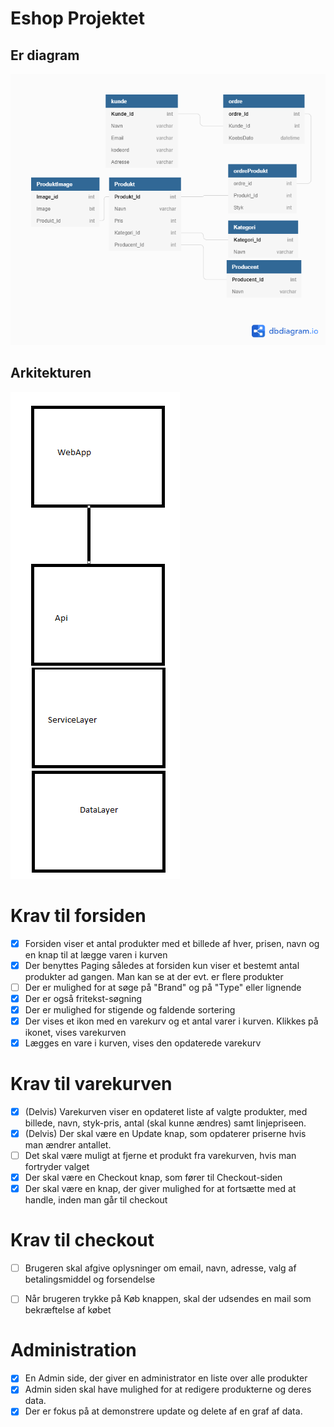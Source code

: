 # Eshop Projektet

## Er diagram

![E Shop Projektet](eShopProjektet.png)

## Arkitekturen

![E Shop Projektet](arkitekturen.PNG)

# Krav til forsiden

  - [x] Forsiden viser et antal produkter med et billede af hver, prisen, navn og en knap til at lægge varen i kurven
  - [x] Der benyttes Paging således at forsiden kun viser et bestemt antal produkter ad gangen. Man kan se at der evt. er flere produkter
  - [ ] Der er mulighed for at søge på "Brand" og på "Type" eller lignende
  - [x] Der er også fritekst-søgning
  - [x] Der er mulighed for stigende og faldende sortering
  - [x] Der vises et ikon med en varekurv og et antal varer i kurven. Klikkes på ikonet, vises varekurven
  - [x] Lægges en vare i kurven, vises den opdaterede varekurv

# Krav til varekurven

  - [x] (Delvis) Varekurven viser en opdateret liste af valgte produkter, med billede, navn, styk-pris, antal (skal kunne ændres) samt linjepriseen.
  - [x] (Delvis) Der skal være en Update knap, som opdaterer priserne hvis man ændrer antallet.
  - [ ] Det skal være muligt at fjerne et produkt fra varekurven, hvis man fortryder valget
  - [x] Der skal være en Checkout knap, som fører til Checkout-siden
  - [x] Der skal være en knap, der giver mulighed for at fortsætte med at handle, inden man går til checkout

# Krav til checkout

  - [ ] Brugeren skal afgive oplysninger om email, navn, adresse, valg af betalingsmiddel og forsendelse
  - [ ] Når brugeren trykke på Køb knappen, skal der udsendes en mail som bekræftelse af købet
  
  
 # Administration

 - [x]   En Admin side, der giver en administrator en liste over alle produkter 
 - [x]   Admin siden skal have mulighed for at redigere produkterne og deres data.
 - [x]   Der er fokus på at demonstrere update og delete af en graf af data.
